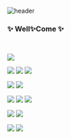 ![header](https://capsule-render.vercel.app/api?type=slice&color=auto&height=150&section=header&text=Hi+there+%f0%9f%91%8b&fontSize=70&fontColor=FFFFFF&animation=twinkling)

### ✨ Well✨Come ✨

<br/>

<img src="https://img.shields.io/badge/Born2Code-FFFFFF?style=flat-square&logo=42&logoColor=white&color=000000"/></a>

<img src="https://img.shields.io/badge/C-FFFFFF?style=flat-square&logo=C&logoColor=white&color=A0B0C0&fontColor=FFFFFF"/></a>
<img src="https://img.shields.io/badge/C++-FFFFFF?style=flat-square&logo=C%2B%2B&logoColor=white&color=00599C"/></a>
<img src="https://img.shields.io/badge/Makefile-FFFFFF?style=flat-square&logo=CMake&logoColor=white&color=064F8C"/></a>

<img src="https://img.shields.io/badge/Dart-000000?style=flat-square&logo=Dart&logoColor=white&color=0175C2"/></a>
<img src="https://img.shields.io/badge/Flutter-02569B?style=flat-square&logo=Flutter&logoColor=white&color=064F8C"/></a>

<img src="https://img.shields.io/badge/JavaScript-000000?style=flat-square&logo=JavaScript&logoColor=white&color=F7DF1E"/></a>
<img src="https://img.shields.io/badge/TypeScript-000000?style=flat-square&logo=TypeScript&logoColor=white&color=3178C6"/></a>
<img src="https://img.shields.io/badge/HTML-000000?style=flat-square&logo=HTML5&logoColor=white&color=E34F26"/></a>

<img src="https://img.shields.io/badge/Node.js-000000?style=flat-square&logo=Node.js&logoColor=white&color=339933"/></a>
<img src="https://img.shields.io/badge/Nest.js-000000?style=flat-square&logo=NestJs&logoColor=white&color=E0234E"/></a>

<img src="https://img.shields.io/badge/Docker-000000?style=flat-square&logo=Docker&logoColor=white&color=2496ED"/></a>
<img src="https://img.shields.io/badge/docker%20compose-000000?style=flat-square&logo=Docker&logoColor=white&color=2496ED"/></a>



<!--
**komskoms/komskoms** is a ✨ _special_ ✨ repository because its `README.md` (this file) appears on your GitHub profile.

Here are some ideas to get you started:

- 🔭 I’m currently working on ...
- 🌱 I’m currently learning ...
- 👯 I’m looking to collaborate on ...
- 🤔 I’m looking for help with ...
- 💬 Ask me about ...
- 📫 How to reach me: ...
- 😄 Pronouns: ...
- ⚡ Fun fact: ...
-->

